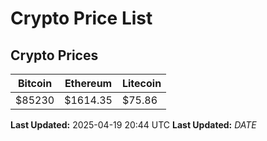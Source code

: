 # Crypto Price List

## Crypto Prices
| Bitcoin | Ethereum | Litecoin |
| ------- | -------- | -------- |
| $85230 | $1614.35 | $75.86 |
**Last Updated:** 2025-04-19 20:44 UTC
**Last Updated:** $DATE$
